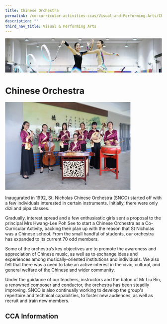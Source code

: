 ```yaml
---
title: Chinese Orchestra
permalink: /co-curricular-activities-ccas/Visual-and-Performing-Arts/Chinese-Orchestra/
description: ""
third_nav_title: Visual & Performing Arts
---
```

![](/images/CCA.png)

Chinese Orchestra
=================

<img src="/images/01%20Group%20Photo.jpg" style="width:80%">


Inaugurated in 1992, St. Nicholas Chinese Orchestra (SNCO) started off with a few individuals interested in certain instruments. Initially, there were only dizi and pipa classes.

  

Gradually, interest spread and a few enthusiastic girls sent a proposal to the principal Mrs Hwang-Lee Poh See to start a Chinese Orchestra as a Co-Curricular Activity, backing their plan up with the reason that St Nicholas was a Chinese school. From the small handful of students, our orchestra has expanded to its current 70 odd members.

  

Some of the orchestra’s key objectives are to promote the awareness and appreciation of Chinese music, as well as to exchange ideas and experiences among musically-oriented institutions and individuals. We also felt that there was a need to take an active interest in the civic, cultural, and general welfare of the Chinese and wider community.

  

Under the guidance of our teachers, instructors and the baton of Mr Liu Bin, a renowned composer and conductor, the orchestra has been steadily improving. SNCO is also continually working to develop the group's repertoire and technical capabilities, to foster new audiences, as well as recruit and train new members.

  

CCA Information
---------------